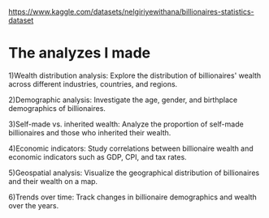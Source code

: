 https://www.kaggle.com/datasets/nelgiriyewithana/billionaires-statistics-dataset

# The analyzes I made


1)Wealth distribution analysis: Explore the distribution of billionaires' wealth across different industries, countries, and regions.

2)Demographic analysis: Investigate the age, gender, and birthplace demographics of billionaires.

3)Self-made vs. inherited wealth: Analyze the proportion of self-made billionaires and those who inherited their wealth.

4)Economic indicators: Study correlations between billionaire wealth and economic indicators such as GDP, CPI, and tax rates.

5)Geospatial analysis: Visualize the geographical distribution of billionaires and their wealth on a map.

6)Trends over time: Track changes in billionaire demographics and wealth over the years.
